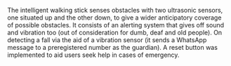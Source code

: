 The intelligent walking stick senses obstacles with two ultrasonic sensors, one situated up and the other down, to give a wider anticipatory coverage of possible obstacles. It consists of an alerting system that gives off sound and vibration too (out of consideration for dumb, deaf and old people).
On detecting a fall via the aid of a vibration sensor (it sends a WhatsApp message to a preregistered number as the guardian). A reset button was implemented to aid users seek help in cases of emergency.
